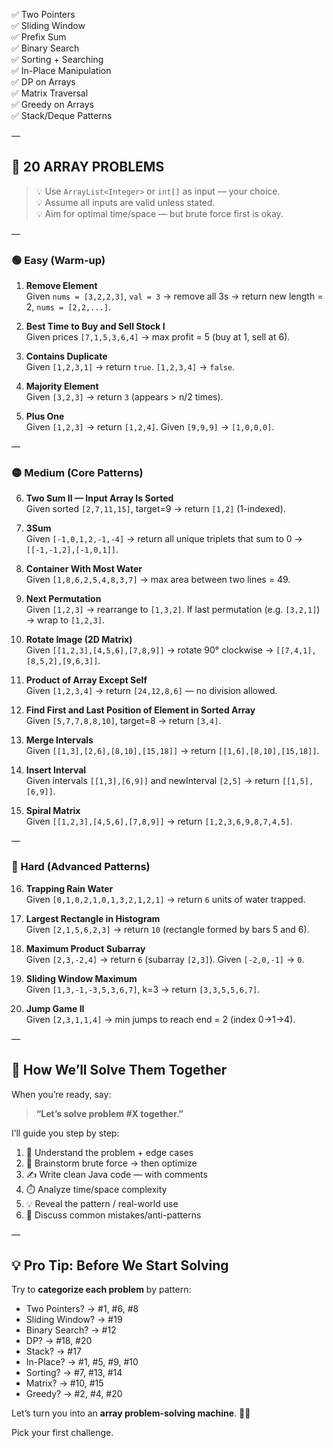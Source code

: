  
✅ Two Pointers  
✅ Sliding Window  
✅ Prefix Sum  
✅ Binary Search  
✅ Sorting + Searching  
✅ In-Place Manipulation  
✅ DP on Arrays  
✅ Matrix Traversal  
✅ Greedy on Arrays  
✅ Stack/Deque Patterns

—

## 📝 20 ARRAY PROBLEMS 

> 💡 Use `ArrayList<Integer>` or `int[]` as input — your choice.  
> 💡 Assume all inputs are valid unless stated.  
> 💡 Aim for optimal time/space — but brute force first is okay.

—

### 🟢 Easy (Warm-up)

1. **Remove Element**  
   Given `nums = [3,2,2,3]`, `val = 3` → remove all 3s → return new length = 2, `nums = [2,2,...]`.

2. **Best Time to Buy and Sell Stock I**  
   Given prices `[7,1,5,3,6,4]` → max profit = 5 (buy at 1, sell at 6).

3. **Contains Duplicate**  
   Given `[1,2,3,1]` → return `true`. `[1,2,3,4]` → `false`.

4. **Majority Element**  
   Given `[3,2,3]` → return `3` (appears > n/2 times).

5. **Plus One**  
   Given `[1,2,3]` → return `[1,2,4]`. Given `[9,9,9]` → `[1,0,0,0]`.

—

### 🟡 Medium (Core Patterns)

6. **Two Sum II — Input Array Is Sorted**  
   Given sorted `[2,7,11,15]`, target=9 → return `[1,2]` (1-indexed).

7. **3Sum**  
   Given `[-1,0,1,2,-1,-4]` → return all unique triplets that sum to 0 → `[[-1,-1,2],[-1,0,1]]`.

8. **Container With Most Water**  
   Given `[1,8,6,2,5,4,8,3,7]` → max area between two lines = 49.

9. **Next Permutation**  
   Given `[1,2,3]` → rearrange to `[1,3,2]`. If last permutation (e.g. `[3,2,1]`) → wrap to `[1,2,3]`.

10. **Rotate Image (2D Matrix)**  
    Given `[[1,2,3],[4,5,6],[7,8,9]]` → rotate 90° clockwise → `[[7,4,1],[8,5,2],[9,6,3]]`.

11. **Product of Array Except Self**  
    Given `[1,2,3,4]` → return `[24,12,8,6]` — no division allowed.

12. **Find First and Last Position of Element in Sorted Array**  
    Given `[5,7,7,8,8,10]`, target=8 → return `[3,4]`.

13. **Merge Intervals**  
    Given `[[1,3],[2,6],[8,10],[15,18]]` → return `[[1,6],[8,10],[15,18]]`.

14. **Insert Interval**  
    Given intervals `[[1,3],[6,9]]` and newInterval `[2,5]` → return `[[1,5],[6,9]]`.

15. **Spiral Matrix**  
    Given `[[1,2,3],[4,5,6],[7,8,9]]` → return `[1,2,3,6,9,8,7,4,5]`.

—

### 🔴 Hard (Advanced Patterns)

16. **Trapping Rain Water**  
    Given `[0,1,0,2,1,0,1,3,2,1,2,1]` → return `6` units of water trapped.

17. **Largest Rectangle in Histogram**  
    Given `[2,1,5,6,2,3]` → return `10` (rectangle formed by bars 5 and 6).

18. **Maximum Product Subarray**  
    Given `[2,3,-2,4]` → return `6` (subarray `[2,3]`). Given `[-2,0,-1]` → `0`.

19. **Sliding Window Maximum**  
    Given `[1,3,-1,-3,5,3,6,7]`, k=3 → return `[3,3,5,5,6,7]`.

20. **Jump Game II**  
    Given `[2,3,1,1,4]` → min jumps to reach end = 2 (index 0→1→4).

—

## 🧭 How We’ll Solve Them Together

When you’re ready, say:

> **“Let’s solve problem #X together.”**

I’ll guide you step by step:

1. 🎯 Understand the problem + edge cases  
2. 🧠 Brainstorm brute force → then optimize  
3. ✍️ Write clean Java code — with comments  
4. ⏱️ Analyze time/space complexity  
5. 💡 Reveal the pattern / real-world use  
6. 🚫 Discuss common mistakes/anti-patterns

—

## 💡 Pro Tip: Before We Start Solving

Try to **categorize each problem** by pattern:

- Two Pointers? → #1, #6, #8  
- Sliding Window? → #19  
- Binary Search? → #12  
- DP? → #18, #20  
- Stack? → #17  
- In-Place? → #1, #5, #9, #10  
- Sorting? → #7, #13, #14  
- Matrix? → #10, #15  
- Greedy? → #2, #4, #20


Let’s turn you into an **array problem-solving machine**. 💪🧠

Pick your first challenge.
